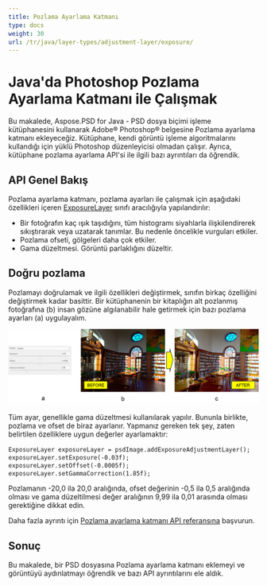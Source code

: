 ```yaml
---
title: Pozlama Ayarlama Katmanı
type: docs
weight: 30
url: /tr/java/layer-types/adjustment-layer/exposure/
---
```


# Java'da Photoshop Pozlama Ayarlama Katmanı ile Çalışmak

Bu makalede, Aspose.PSD for Java - PSD dosya biçimi işleme kütüphanesini kullanarak Adobe® Photoshop® belgesine Pozlama ayarlama katmanı ekleyeceğiz. Kütüphane, kendi görüntü işleme algoritmalarını kullandığı için yüklü Photoshop düzenleyicisi olmadan çalışır. Ayrıca, kütüphane pozlama ayarlama API'si ile ilgili bazı ayrıntıları da öğrendik.

## API Genel Bakış

Pozlama ayarlama katmanı, pozlama ayarları ile çalışmak için aşağıdaki özellikleri içeren [ExposureLayer](https://reference.aspose.com/psd/java/com.aspose.psd.fileformats.psd.layers.adjustmentlayers/exposurelayer) sınıfı aracılığıyla yapılandırılır:

- Bir fotoğrafın kaç ışık taşıdığını, tüm histogramı siyahlarla ilişkilendirerek sıkıştırarak veya uzatarak tanımlar. Bu nedenle öncelikle vurguları etkiler.
- Pozlama ofseti, gölgeleri daha çok etkiler.
- Gama düzeltmesi. Görüntü parlaklığını düzeltir.

## Doğru pozlama

Pozlamayı doğrulamak ve ilgili özellikleri değiştirmek, sınıfın birkaç özelliğini değiştirmek kadar basittir. Bir kütüphanenin bir kitaplığın alt pozlanmış fotoğrafına (b) insan gözüne algılanabilir hale getirmek için bazı pozlama ayarları (a) uygulayalım.

![Pozlama Ayarlama Katmanı Örneği](exposure-adjustment-layer-figure-1.png)

Tüm ayar, genellikle gama düzeltmesi kullanılarak yapılır. Bununla birlikte, pozlama ve ofset de biraz ayarlanır. Yapmanız gereken tek şey, zaten belirtilen özelliklere uygun değerler ayarlamaktır:

    ExposureLayer exposureLayer = psdImage.addExposureAdjustmentLayer();
    exposureLayer.setExposure(-0.03f);
    exposureLayer.setOffset(-0.0005f);
    exposureLayer.setGammaCorrection(1.85f);

Pozlamanın -20,0 ila 20,0 aralığında, ofset değerinin -0,5 ila 0,5 aralığında olması ve gama düzeltilmesi değer aralığının 9,99 ila 0,01 arasında olması gerektiğine dikkat edin.

Daha fazla ayrıntı için [Pozlama ayarlama katmanı API referansına](https://reference.aspose.com/psd/java/com.aspose.psd.fileformats.psd.layers.adjustmentlayers/ExposureLayer) başvurun.

## Sonuç

Bu makalede, bir PSD dosyasına Pozlama ayarlama katmanı eklemeyi ve görüntüyü aydınlatmayı öğrendik ve bazı API ayrıntılarını ele aldık.

